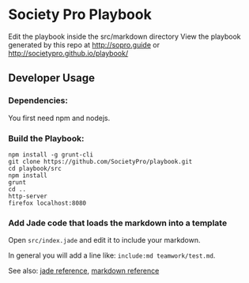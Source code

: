 Society Pro Playbook 
====================
Edit the playbook inside the src/markdown directory
View the playbook generated by this repo at http://sopro.guide or http://societypro.github.io/playbook/

Developer Usage
---------------

### Dependencies:
You first need npm and nodejs.

### Build the Playbook:

```
npm install -g grunt-cli
git clone https://github.com/SocietyPro/playbook.git
cd playbook/src
npm install
grunt
cd ..
http-server
firefox localhost:8080
```


### Add Jade code that loads the markdown into a template 
Open `src/index.jade` and edit it to include your markdown.

In general you will add a line like: `include:md teamwork/test.md`.

See also: [jade reference](http://jade-lang.com/api/), [markdown reference](http://daringfireball.net/projects/markdown/syntax)
